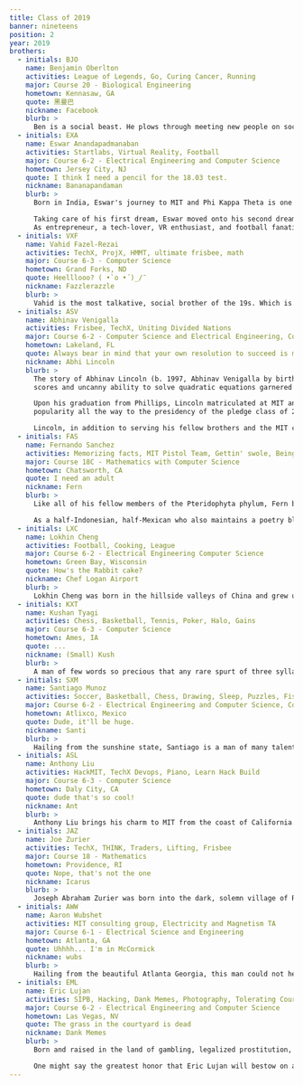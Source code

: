 ```yaml
---
title: Class of 2019
banner: nineteens
position: 2
year: 2019
brothers:
  - initials: BJO
    name: Benjamin Oberlton
    activities: League of Legends, Go, Curing Cancer, Running
    major: Course 20 - Biological Engineering
    hometown: Kennasaw, GA
    quote: 黑曼巴
    nickname: Facebook
    blurb: >
      Ben is a social beast. He plows through meeting new people on social media and in real life. That's just how he rolls. He is loves Chinese food, people, and culture. While Ben thinks he has unparalleled physical fitness…yeah he actually is probably the most cut PKT brother. However, his newfound addiction to video games and Chinese girls will prove to his downfall. Let's just hope he cures cancer before that.
  - initials: EXA
    name: Eswar Anandapadmanaban
    activities: Startlabs, Virtual Reality, Football
    major: Course 6-2 - Electrical Engineering and Computer Science
    hometown: Jersey City, NJ
    quote: I think I need a pencil for the 18.03 test.
    nickname: Bananapandaman
    blurb: >
      Born in India, Eswar's journey to MIT and Phi Kappa Theta is one that epitomizes the American Dream. After moving to the United States as a four year old to Jersey City, he had two equally ambitious dreams. The first of which was cheering for the Dallas Cowboys, his favorite football team, in a Super Bowl game. Unfortunately, no medical technology existed at the time to keep Eswar alive for the next few centuries to achieve his first dream. Due to this desperate realization, Eswar began to experiment with medical devices and devised the "ThereNIM," a touchless respiratory non-invasive monitor. No longer would Eswar have to worry about monitoring his respiratory health while he watched in agony as his Dallas Cowboys fall short of the Super Bowl once again during the playoffs. Eswar later submitted the ThereNIM into various science fairs and competition, such as the Intel Science Talent Search and received countless recognitions.

      Taking care of his first dream, Eswar moved onto his second dream, ironically, virtual reality. After realizing that the Dallas Cowboys doesn't necessarily have to win in reality, Eswar quickly moved to the prospects and opportunities of virtual reality. Missing the extremely obvious opportunity of virtual reality with realistic pornography, Eswar decided instead to concentrate on the idea of 360 video-conferencing. Founding his company, Virtuo, with other like-minded partners, Eswar is constantly looking for ways to make this VR dream, a reality.
      As entrepreneur, a tech-lover, VR enthusiast, and football fanatic, Eswar contributes to the Phi Kappa Theta Brotherhood in countless ways. His never ending journey to seek for the answers brings a quality of curiosity and inspiration to the house. His loyalty and dedication to the brotherhood is undeniable and true.
  - initials: VXF
    name: Vahid Fazel-Rezai
    activities: TechX, ProjX, HMMT, ultimate frisbee, math
    major: Course 6-3 - Computer Science
    hometown: Grand Forks, ND
    quote: Heelllooo? ( •̀ o •́ )_/¯
    nickname: Fazzlerazzle
    blurb: >
      Vahid is the most talkative, social brother of the 19s. Which is kind of surprising when you think about it since he grew up in North Dakota! Yes, people actually live there. When he's not lighting up a room with his gregarious personality -- or pulling a triple all-nighter to finish his 8 psets -- you can find him on the field playing a spontaneous game of sportsball. He may seem a bit intense when you first meet him, but deep down he's truly a very sweet, talented, humble guy. Probably because he's actually from Canada (no, like he's actually Canadian, pls don't tell the cops). Anyway, talk to Vahid! He loves talking.
  - initials: ASV
    name: Abhinav Venigalla
    activities: Frisbee, TechX, Uniting Divided Nations
    major: Course 6-2 - Computer Science and Electrical Engineering, Course 8 - Physics
    hometown: Lakeland, FL
    quote: Always bear in mind that your own resolution to succeed is more important than any other.
    nickname: Abhi Lincoln
    blurb: >
      The story of Abhinav Lincoln (b. 1997, Abhinav Venigalla by birth) is, put shortly, the story of success, of dedication, of making one's way up in the land of dreams and opportunity. Lincoln hails from a log cabin in the quiet suburbs of Lakeland, FL, where, even as a young boy, he showed immense academic and social prowess, blossoming in his environs and being a natural leader, in school and elsewhere. He first rose to international prominence in middle school, where his nearly-unparalleled SAT
      scores and uncanny ability to solve quadratic equations garnered the attention of local and global news media. In school, Lincoln made various contribution to the field of mathematics, even creating an algorithm to find the determinant of a four-by-four matrix. Galvanized by success, Lincoln was driven to move to Andover, MA, where he enrolled in the prestigious Phillips Academy, honing his intellectual and interpersonal abilities in the hopes of turning himself into the ultimate polymath -- the true paragon of the modern-day Renaissance Man.

      Upon his graduation from Phillips, Lincoln matriculated at MIT and joined Phi Kappa Theta. During his early days at PKT, it was immediately clear that he was different -- a man as well-at-ease building a speaker as he was at being a public speaker. His unique, prodigious, and eclectic set of talents, coupled with his perfect moral compass, innate ability to unite various disjoint parties and effortless charisma, made him a natural leader within the fraternity. Lincoln, true to his name, rode a wave of
      popularity all the way to the presidency of the pledge class of 2019, uniting and providing vision and leadership for the rest of us mere mortals. Abhi, as he insisted on being known (finding even Mr. President too lofty a title for his humble demeanor), was a kind, insightful, and benevolent leader, and always took his utmost care and precision in matters relating to PKT, making countless sacrifices to serve as a true cornerstone of our organization and perhaps being one of the greatest brothers PKT has ever known.

      Lincoln, in addition to serving his fellow brothers and the MIT communtiy as a whole, also enjoys electrical engineering and computer science, working with TechX to organize one of the nation's largest and most prominent hackathons. In his (admittedly meagre) spare time, he can be found participating in sports, playing music, socializing with his fellow countrymen, and dreaming up ways to better lead a world that so desperately needs him.
  - initials: FAS
    name: Fernando Sanchez
    activities: Memorizing facts, MIT Pistol Team, Gettin' swole, Being watered, Topiary
    major: Course 18C - Mathematics with Computer Science
    hometown: Chatsworth, CA
    quote: I need an adult
    nickname: Fern
    blurb: >
      Like all of his fellow members of the Pteridophyta phylum, Fern began his life as a humble spore and spent many days undergoing vigorous mitosis before growing into the proud, leafy thicket we all know and love. Fern's true coming-of-age came during his days as a high school student in the Valley, when he regularly studied and photosynthesized for upwards of 40 hours a day to ensure that he would earn the highest score in Academic Decathlon history as a senior. (Fern no longer holds this record, but as he'll tell you, this is total bullshit, since the scores this year were hella inflated and he's still number one all time.)

      As a half-Indonesian, half-Mexican who also maintains a poetry blog, Fern is responsible in more ways than one for improving the overall culture of PKT. He likes listening to music that was made by anyone who is Korean and female, and he likes playing video games that were made by the folks who make League of Legends. Due to his subtle wit, his Wikipedia-like knowledge of 19th century French painters, and the flashes of true, virtuoso-like brilliance he displays at pong, Fern is also a well-liked presence around the house. One of the most personable shrubs you'll ever meet, Fern is definitely worth spending some time with if you get a chance; it's much more fun than watching grass grow.
  - initials: LXC
    name: Lokhin Cheng
    activities: Football, Cooking, League
    major: Course 6-2 - Electrical Engineering Computer Science
    hometown: Green Bay, Wisconsin
    quote: How's the Rabbit cake?
    nickname: Chef Logan Airport
    blurb: >
      Lokhin Cheng was born in the hillside valleys of China and grew up in the tundra of Green Bay Wisconsin. Raised with football in his veins, he's watched the highs and lows of his favorite football team – the Packers. As his nickname indicates, he's a highly competent chef, dedicating even six+ hours to perfect dishes, referring to lessons from working at his aunt's Chinese restaurant. If you run into Chef Logan, you'll probably find him making up phrases and pronunciations that only he can understand. You might find him enjoying some "rabbit cake," or practicing the art of "torched field warfare." Lokhin is one of the most dedicated and hard working brothers at PKT as you'll normally find him in his room working hard on a PSET while singing out of tune to Maroon 5 and Coldplay. Be sure to get to know Lokhin, one of the nicest brothers of the class of 2019.
  - initials: KXT
    name: Kushan Tyagi
    activities: Chess, Basketball, Tennis, Poker, Halo, Gains
    major: Course 6-3 - Computer Science
    hometown: Ames, IA
    quote: ...
    nickname: (Small) Kush
    blurb: >
      A man of few words so precious that any rare spurt of three syllables he utters are regarded by preeminent scholars of our day as equal to epic fables of old. The talent coursing through his veins stemming from his superlative bloodline is evident; he is king on the court, dropping buckets left and right, and he is supreme on the board, crushing worthy opponents blindfolded. One would have better luck attempting to coax state secrets from a hardened war veteran than reading his poker face and luck is always on his side. He is a man of extremes, always pushing his limits, whether it be maxing out his bench without a spotter, or wrestling wild bears in the depths of PKT. He'll ace every serve and go flawless any team slayer match. Always willing to listen and offer his wisdom, Kushan is truly a gentleman and a scholar.
  - initials: SXM
    name: Santiago Munoz
    activities: Soccer, Basketball, Chess, Drawing, Sleep, Puzzles, Fishing, League, Dota
    major: Course 6-2 - Electrical Engineering and Computer Science, Course 2 - Mechanical Engineering
    hometown: Atlixco, Mexico
    quote: Dude, it'll be huge.
    nickname: Santi
    blurb: >
      Hailing from the sunshine state, Santiago is a man of many talents. From the beginning, Santi was destined to be a great soccer player. Instead of accepting one of his many offers to play in the English Premier League, Santi decided to take his talents to Cambridge and join the PKT intramural team. As hardworking as he is gifted, Santiago plans on majoring in mechanical engineering, electrical engineering, and computer science. When he's not psetting or breaking ankles on the soccer field, you'll find Santi partying hard or blowing off steam with some League of Legends.
  - initials: ASL
    name: Anthony Liu
    activities: HackMIT, TechX Devops, Piano, Learn Hack Build
    major: Course 6-3 - Computer Science
    hometown: Daly City, CA
    quote: dude that's so cool!
    nickname: Ant
    blurb: >
      Anthony Liu brings his charm to MIT from the coast of California. They call him Ant, not because it happens to be the first three letters of his name, but because of the fact that he can lift hundreds of times his body weight. Half-Brazilian and half-Chinese, he can do virtually anything when he combines his intelligence with artificial intelligence. He's currently working on a Javascript program to fix global warming, and after that he plans to start a company that uses machine learning to schedule your day. Until then, you can always count on him to brighten your day with his sweet smile or dazzle your ears with his piano improv. Cheerful, kind, and valiant, he's one of the best guys you can get to know around MIT.
  - initials: JAZ
    name: Joe Zurier
    activities: TechX, THINK, Traders, Lifting, Frisbee
    major: Course 18 - Mathematics
    hometown: Providence, RI
    quote: Nope, that's not the one
    nickname: Icarus
    blurb: >
      Joseph Abraham Zurier was born into the dark, solemn village of Rhode Island. In the same way that goldfish grow to the size of their bowls, so did the people of this small village; young Joseph and his people were inexplicably small, both in height and in gains. As young Joseph progressed through school and life, he developed a particular affinity for mathematics. The legend has it that he completed AP Calculus by 8th grade, a feat accomplished by a phenomenal few. The summer after his Freshman year of high school, the young Joseph Abraham got his first taste of life beyond the small village of Rhode Island. He attended a summer program for mathematics in Boston called "PROMYS" to further advance his mathematical education in ways his small town high school could not. Young Joseph's time at PROMYS was a formative experience. After being exposed to the vast world of mathematics, young Joseph's body, like that of the goldfish, expanded to fill his new world and he grew a whopping 6 feet almost overnight. Today he stands at a proud 6'3" (although he ironically despises computer science) as the second tallest brother in the house. No longer the small child he once was, a newly developed Joe returned from PROMYS ready to conquer every challenge that came his way. After three more years of high school (and three more summers of PROMYS), Joe found his way to MIT and our fraternity. Though Joe had grown to heights beyond that of the average human, he still possessed the gains of a newly born goldfish and at MIT he was determined to change that. Under the guidance of Brophet Sidd [blessed be His name] Joe lifted his first bar and has sworn to never turn back. On his journey to make the gains Joe has faced many struggles such as the Day of Legs or the Chicken of the Maseeh Desert, yet he has survived them all. Joe has applied this same determination to his academics as well, taking the highest math offered for undergraduates in Freshman year. Being the most academically successful of the 19's is an incredible feat, but can Joe maintain his success? Joe hopes to soar high above the others, but will he, like Icarus, lose his wings and fall? Only time will tell. For now, only one thing is certain: Joseph Abraham Zurier flies high and proud among the class of 2019.
  - initials: AWW
    name: Aaron Wubshet
    activities: MIT consulting group, Electricity and Magnetism TA
    major: Course 6-1 - Electrical Science and Engineering
    hometown: Atlanta, GA
    quote: Uhhhh... I'm in McCormick
    nickname: wubs
    blurb: >
      Hailing from the beautiful Atlanta Georgia, this man could not help but take every gold medal that was given in high school Science Olympiad. Not that there are some other kids from Georgia that are salty or anything, it's just a fun fact. Anyway, Wubshet has a niche for just making sure everything goes smoothly. Whether that be TAing an 8.02 class and making sure your pset gets in on time, making sure some randos that Kushan let into a PKT party don't start up any trouble, or making sure that he is well rested during a 12 hr. 2019 pkt team coding challenge, Wubshet will make sure he is ready to help. In all realness, Wubshet makes sure that when things get out of hand that everyone comes back to Earth and is able to think rationally about what is going on around them. He is an integral part of the pkt class of 2019 and we don't know what we would do without him.
  - initials: EML
    name: Eric Lujan
    activities: SIPB, Hacking, Dank Memes, Photography, Tolerating Course 18's
    major: Course 6-2 - Electrical Engineering and Computer Science
    hometown: Las Vegas, NV
    quote: The grass in the courtyard is dead
    nickname: Dank Memes
    blurb: >
      Born and raised in the land of gambling, legalized prostitution, midget Eiffel Towers, Trump Hotels, and Harry Reid that is Nevada, Eric Lujan led a life of unprecedented sophistication. While attending the most prestigious high in Nevada, Coronado High School, Eric cultivated his sense of culture and taste - slowly learning the valuable skill of crafting the masterpieces that are today known as Dank Memes. Having outgrown his desert utopia, Eric set his sights, only slightly obstructed by hipster glasses and a camera viewfinder, for MIT. Nowadays one can find Eric working away at the Student Information Processing Board, climbing on top of rooftops (shhh), or hanging out at East Campus, where his home-baked cookies and hot chocolate comfort weary PSet-ers from miles around. If the situation is dire, one can also summon Eric Lujan by blasting his infamous call which can be heard at https://goo.gl/CMfOA3

      One might say the greatest honor that Eric Lujan will bestow on a fellow human being is the honor of being on his email list. It is rumored that the transcendent high one derives from being added to "I-like-you-for-some-reason" rivals that of tripping on acid and cocaine at the same time. When one is not receiving dank emails from Eric detailing PSet plans or food runs, one can still marvel at his stunning photography that covers his Facebook wall like tents cover Kresge.
---
```

